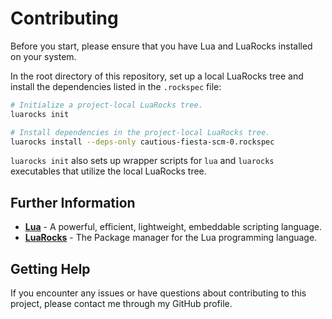 # Contributing

Before you start, please ensure that you have Lua and LuaRocks installed on your system.

In the root directory of this repository, set up a local LuaRocks tree and install the dependencies listed in the `.rockspec` file:

```bash
# Initialize a project-local LuaRocks tree.
luarocks init

# Install dependencies in the project-local LuaRocks tree.
luarocks install --deps-only cautious-fiesta-scm-0.rockspec
```

`luarocks init` also sets up wrapper scripts for `lua` and `luarocks`
executables that utilize the local LuaRocks tree.

## Further Information

- **[Lua](https://www.lua.org/)** - A powerful, efficient, lightweight, embeddable scripting language.
- **[LuaRocks](https://github.com/luarocks/luarocks/)** - The Package manager for the Lua programming language.

## Getting Help

If you encounter any issues or have questions about contributing to this project, please contact me through my GitHub profile.
